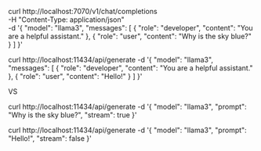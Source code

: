 curl  http://localhost:7070/v1/chat/completions \
-H "Content-Type: application/json" \
-d '{
    "model": "llama3",
    "messages": [
      {
        "role": "developer",
        "content": "You are a helpful assistant."
      },
      {
        "role": "user",
        "content": "Why is the sky blue?"
      }
    ]
  }'



curl  http://localhost:11434/api/generate -d '{
    "model": "llama3",
    "messages": [
      {
        "role": "developer",
        "content": "You are a helpful assistant."
      },
      {
        "role": "user",
        "content": "Hello!"
      }
    ]
  }'

VS


curl http://localhost:11434/api/generate -d '{
  "model": "llama3",
  "prompt": "Why is the sky blue?",
  "stream": true
}'
  
  
curl http://localhost:11434/api/generate -d '{
  "model": "llama3",
  "prompt": "Hello!",
  "stream": false
}'